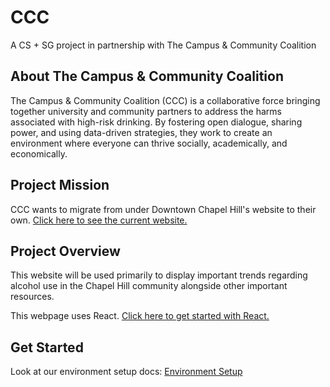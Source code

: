 # CCC

A CS + SG project in partnership with The Campus &amp; Community Coalition

## About The Campus &amp; Community Coalition

The Campus & Community Coalition (CCC) is a collaborative force bringing together university and community partners to address the harms associated with high-risk drinking. By fostering open dialogue, sharing power, and using data-driven strategies, they work to create an environment where everyone can thrive socially, academically, and economically.

## Project Mission

CCC wants to migrate from under Downtown Chapel Hill's website to their own. [Click here to see the current website.](https://www.downtownchapelhill.com/coalition)

## Project Overview

This website will be used primarily to display important trends regarding alcohol use in the Chapel Hill community alongside other important resources.

This webpage uses React. [Click here to get started with React.](https://react.dev/learn)

## Get Started

Look at our environment setup docs: [Environment Setup](docs/environment_setup.md)
